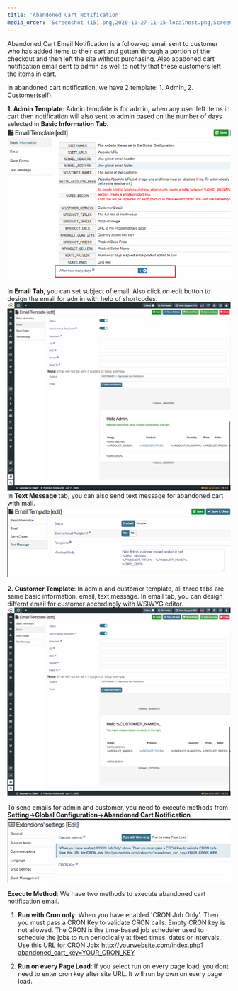 ```yaml
---
title: 'Abandoned Cart Notification'
media_order: 'Screenshot (15).png,2020-10-27-11-15-localhost.png,Screen Shot 2020-10-27 at 11.49.57 AM.png,2020-10-27-11-15-localhost (1).png,Screen Shot 2020-10-27 at 12.18.20 PM.png'
---
```


Abandoned Cart Email Notification is a follow-up email sent to customer who has added items to their cart and gotten through a portion of the checkout and then left the site without purchasing. Also abadoned cart notification email sent to admin as well to notify that these customers left the items in cart.

In abandoned cart notification, we have 2 template: 1. Admin, 2. Customer(self).

**1. Admin Template**: Admin template is for admin, when any user left items in cart then notification will also sent to admin based on the number of days selected in **Basic Information Tab**.
![](Screenshot%20%2815%29.png)

In **Email Tab**, you can set subject of email. Also click on edit button to design the email for admin with help of shortcodes.
![](2020-10-27-11-15-localhost.png)
In **Text Message** tab, you can also send text message for abandoned cart with mail.
![](Screen%20Shot%202020-10-27%20at%2011.49.57%20AM.png)

**2. Customer Template**: In admin and customer template, all three tabs are same basic information, email, text message. In email tab, you can design differnt email for customer accordingly with WSIWYG editor.
![](2020-10-27-11-15-localhost%20%281%29.png)

To send emails for admin and customer, you need to exceute methods from **Setting->Global Configuration->Abandoned Cart Notification**
![](Screen%20Shot%202020-10-27%20at%2012.18.20%20PM.png)

**Execute Method**: We have two methods to execute abandoned cart notification email.
1. **Run with Cron only**: When you have enabled 'CRON Job Only'. Then you must pass a CRON Key to validate CRON calls. Empty CRON key is not allowed. The CRON is the time-based job scheduler used to schedule the jobs to run periodically at fixed times, dates or intervals.
Use this URL for CRON Job: http://yourwebsite.com/index.php?abandoned_cart_key=YOUR_CRON_KEY

2. **Run on every Page Load**: If you select run on every page load, you dont need to enter cron key after site URL. It will run by own on every page load.